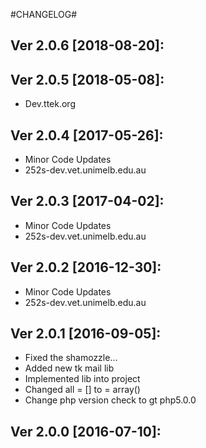 #CHANGELOG#

Ver 2.0.6 [2018-08-20]:
-------------------------------


Ver 2.0.5 [2018-05-08]:
-------------------------------
 - Dev.ttek.org


Ver 2.0.4 [2017-05-26]:
-------------------------------
 - Minor Code Updates
 - 252s-dev.vet.unimelb.edu.au


Ver 2.0.3 [2017-04-02]:
-------------------------------
 - Minor Code Updates
 - 252s-dev.vet.unimelb.edu.au


Ver 2.0.2 [2016-12-30]:
-------------------------------
 - Minor Code Updates
 - 252s-dev.vet.unimelb.edu.au


Ver 2.0.1 [2016-09-05]:
-------------------------------
 - Fixed the shamozzle...
 - Added new tk mail lib
 - Implemented lib into project
 - Changed all = [] to = array()
 - Change php version check to gt php5.0.0


Ver 2.0.0 [2016-07-10]:
-------------------------------


